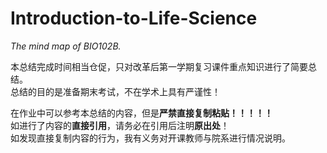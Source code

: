 # Introduction-to-Life-Science
*The mind map of BIO102B.*
<br>

本总结完成时间相当仓促，只对改革后第一学期复习课件重点知识进行了简要总结。<br>
总结的目的是准备期末考试，不在学术上具有严谨性！
<br>

在作业中可以参考本总结的内容，但是**严禁直接复制粘贴！！！！！**<br>
如进行了内容的**直接引用**，请务必在引用后注明**原出处**！<br>
如发现直接复制内容的行为，我有义务对开课教师与院系进行情况说明。
